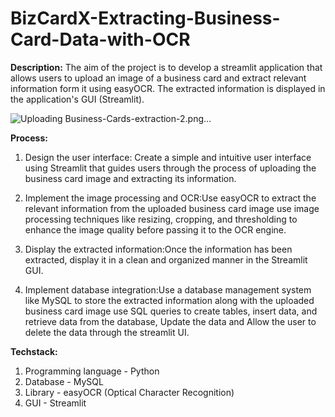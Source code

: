 # BizCardX-Extracting-Business-Card-Data-with-OCR

**Description:**
The aim of the project is to develop a streamlit application that allows users to upload an image of a business card and extract relevant information form it using easyOCR. The extracted information is displayed in the application's GUI (Streamlit).

![Uploading Business-Cards-extraction-2.png…]()

**Process:**
1. Design the user interface: Create a simple and intuitive user interface using Streamlit that guides users through the process of uploading the business card image and extracting its information.

2. Implement the image processing and OCR:Use easyOCR to extract the relevant information from the uploaded business card image use image processing techniques like resizing, cropping, and thresholding to enhance the image quality before passing it to the OCR engine.

3. Display the extracted information:Once the information has been extracted, display it in a clean and organized manner in the Streamlit GUI.

4. Implement database integration:Use a database management system like MySQL to store the extracted information along with the uploaded business card image use SQL queries to create tables, insert data, and retrieve data from the database, Update the data and Allow the user to delete the data through the streamlit UI.

**Techstack:**
1. Programming language - Python
2. Database - MySQL
3. Library - easyOCR (Optical Character Recognition)
4. GUI - Streamlit
